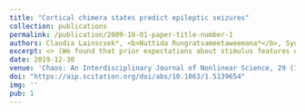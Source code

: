 ```yaml
---
title: "Cortical chimera states predict epileptic seizures"
collection: publications
permalink: /publication/2009-10-01-paper-title-number-1
authors: Claudia Lainscsek*, <b>Nuttida Rungratsameetaweemana*</b>, Sydney S. Cash, Terrence J. Sejnowski
excerpt: <> (We found that prior expectations about stimulus features or motor responses lead to comparable behavioral improvement as increasing the amount of)
date: 2019-12-30
venue: 'Chaos: An Interdisciplinary Journal of Nonlinear Science, 29 (12)'
doi: "https://aip.scitation.org/doi/abs/10.1063/1.5139654"
img: ''
pub: 1
---
```

